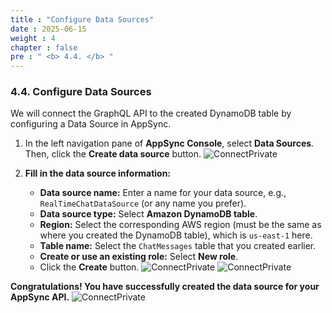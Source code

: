 ```yaml
---
title : "Configure Data Sources"
date : 2025-06-15
weight : 4
chapter : false
pre : " <b> 4.4. </b> "
---
```


### **4.4. Configure Data Sources**

We will connect the GraphQL API to the created DynamoDB table by configuring a Data Source in AppSync.

1.  In the left navigation pane of **AppSync Console**, select **Data Sources**. Then, click the **Create data source** button.
    ![ConnectPrivate](https://ThanhHung1104.github.io/LTH_Workshop_01/images/be_4.4_1.png)

2.  **Fill in the data source information:**
    * **Data source name:** Enter a name for your data source, e.g., `RealTimeChatDataSource` (or any name you prefer).
    * **Data source type:** Select **Amazon DynamoDB table**.
    * **Region:** Select the corresponding AWS region (must be the same as where you created the DynamoDB table), which is `us-east-1` here.
    * **Table name:** Select the `ChatMessages` table that you created earlier.
    * **Create or use an existing role:** Select **New role**.
    * Click the **Create** button.
    ![ConnectPrivate](https://ThanhHung1104.github.io/LTH_Workshop_01/images/be_4.4_2.png)
    ![ConnectPrivate](https://ThanhHung1104.github.io/LTH_Workshop_01/images/be_4.4_3.png)

**Congratulations! You have successfully created the data source for your AppSync API.**
    ![ConnectPrivate](https://ThanhHung1104.github.io/LTH_Workshop_01/images/be_4.4_4.png)